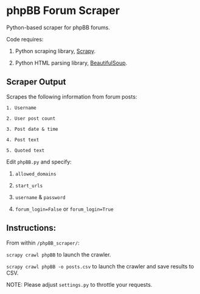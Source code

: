 # phpBB Forum Scraper
Python-based scraper for phpBB forums.

Code requires: 

1. Python scraping library, [Scrapy](http://scrapy.org/).
    
2. Python HTML parsing library, [BeautifulSoup](https://www.crummy.com/software/BeautifulSoup/bs4/doc/).


## Scraper Output
Scrapes the following information from forum posts: 

	1. Username

	2. User post count

	3. Post date & time

	4. Post text
    
    5. Quoted text


Edit `phpBB.py` and specify:

1. `allowed_domains`
    
2. `start_urls`
    
3. `username` & `password`
    
4. `forum_login=False` or `forum_login=True`

## Instructions:
From within `/phpBB_scraper/`:

`scrapy crawl phpBB` to launch the crawler.

`scrapy crawl phpBB -o posts.csv` to launch the crawler and save results to CSV.

NOTE: Please adjust `settings.py` to throttle your requests.